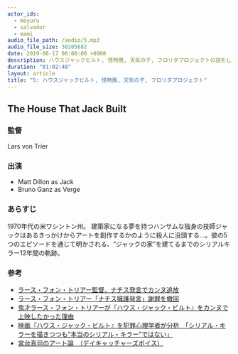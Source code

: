 ```yaml
---
actor_ids:
  - moyuru
  - salvador
  - mami
audio_file_path: /audio/5.mp3
audio_file_size: 30205682
date: 2019-06-17 00:00:00 +0900
description: ハウスジャックビルト, 怪物團, 天気の子, フロリダプロジェクトの話をしました。
duration: "01:02:48"
layout: article
title: "5: ハウスジャックビルト, 怪物團, 天気の子, フロリダプロジェクト"
---
```


## The House That Jack Built

### 監督
Lars von Trier

### 出演
- Matt Dillon as Jack
- Bruno Ganz as Verge

### あらすじ
1970年代の米ワシントン州。 建築家になる夢を持つハンサムな独身の技師ジャックはあるきっかけからアートを創作するかのように殺人に没頭する…。彼の5つのエピソードを通じて明かされる、“ジャックの家”を建てるまでのシリアルキラー12年間の軌跡。

### 参考
- [ラース・フォン・トリアー監督、ナチス発言でカンヌ追放](https://eiga.com/news/20110520/21/)
- [ラース・フォン・トリアー「ナチス擁護発言」謝罪を撤回](https://eiga.com/news/20110922/17/)
- [鬼才ラース・フォン・トリアーが『ハウス・ジャック・ビルト』をカンヌで上映したかった理由](https://fansvoice.jp/2019/06/26/thtjb-trier-interview/)
- [映画『ハウス・ジャック・ビルト』を犯罪心理学者が分析　「シリアル・キラーを描きつつも“本当のシリアル・キラー”ではない」](https://horror2.jp/30932)
- [宮台真司のアート論　（デイキャッチャーズボイス）](https://ameblo.jp/0-leporello/entry-12382661753.html)
